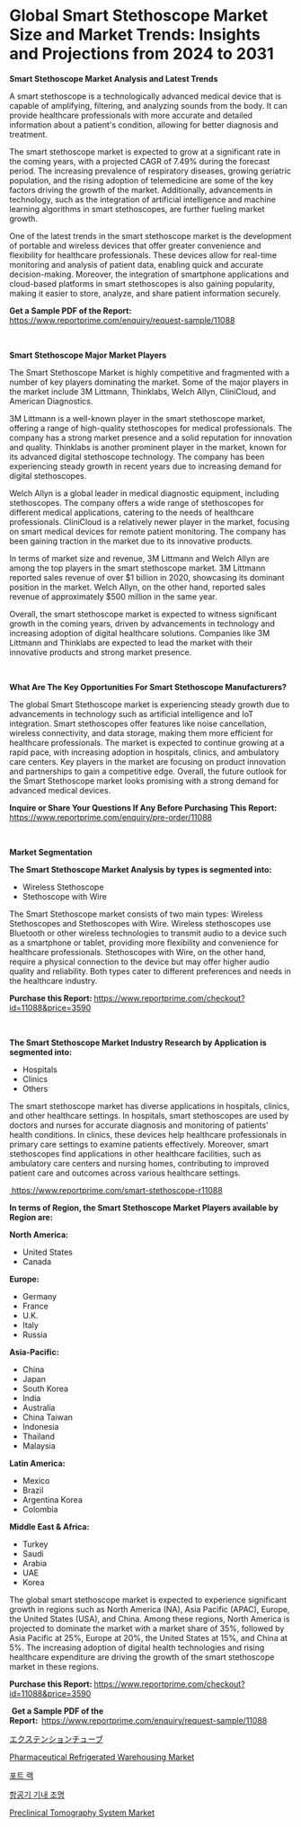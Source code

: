 <p><h1>Global Smart Stethoscope Market Size and Market Trends: Insights and Projections from 2024 to 2031</h1></p><p><strong>Smart Stethoscope Market Analysis and Latest Trends</strong></p>
<p><p>A smart stethoscope is a technologically advanced medical device that is capable of amplifying, filtering, and analyzing sounds from the body. It can provide healthcare professionals with more accurate and detailed information about a patient's condition, allowing for better diagnosis and treatment.</p><p>The smart stethoscope market is expected to grow at a significant rate in the coming years, with a projected CAGR of 7.49% during the forecast period. The increasing prevalence of respiratory diseases, growing geriatric population, and the rising adoption of telemedicine are some of the key factors driving the growth of the market. Additionally, advancements in technology, such as the integration of artificial intelligence and machine learning algorithms in smart stethoscopes, are further fueling market growth.</p><p>One of the latest trends in the smart stethoscope market is the development of portable and wireless devices that offer greater convenience and flexibility for healthcare professionals. These devices allow for real-time monitoring and analysis of patient data, enabling quick and accurate decision-making. Moreover, the integration of smartphone applications and cloud-based platforms in smart stethoscopes is also gaining popularity, making it easier to store, analyze, and share patient information securely.</p></p>
<p><strong>Get a Sample PDF of the Report:&nbsp;</strong> <a href="https://www.reportprime.com/enquiry/request-sample/11088">https://www.reportprime.com/enquiry/request-sample/11088</a></p>
<p>&nbsp;</p>
<p><strong>Smart Stethoscope Major Market Players</strong></p>
<p><p>The Smart Stethoscope Market is highly competitive and fragmented with a number of key players dominating the market. Some of the major players in the market include 3M Littmann, Thinklabs, Welch Allyn, CliniCloud, and American Diagnostics.</p><p>3M Littmann is a well-known player in the smart stethoscope market, offering a range of high-quality stethoscopes for medical professionals. The company has a strong market presence and a solid reputation for innovation and quality. Thinklabs is another prominent player in the market, known for its advanced digital stethoscope technology. The company has been experiencing steady growth in recent years due to increasing demand for digital stethoscopes.</p><p>Welch Allyn is a global leader in medical diagnostic equipment, including stethoscopes. The company offers a wide range of stethoscopes for different medical applications, catering to the needs of healthcare professionals. CliniCloud is a relatively newer player in the market, focusing on smart medical devices for remote patient monitoring. The company has been gaining traction in the market due to its innovative products.</p><p>In terms of market size and revenue, 3M Littmann and Welch Allyn are among the top players in the smart stethoscope market. 3M Littmann reported sales revenue of over $1 billion in 2020, showcasing its dominant position in the market. Welch Allyn, on the other hand, reported sales revenue of approximately $500 million in the same year.</p><p>Overall, the smart stethoscope market is expected to witness significant growth in the coming years, driven by advancements in technology and increasing adoption of digital healthcare solutions. Companies like 3M Littmann and Thinklabs are expected to lead the market with their innovative products and strong market presence.</p></p>
<p>&nbsp;</p>
<p><strong>What Are The Key Opportunities For Smart Stethoscope Manufacturers?</strong></p>
<p><p>The global Smart Stethoscope market is experiencing steady growth due to advancements in technology such as artificial intelligence and IoT integration. Smart stethoscopes offer features like noise cancellation, wireless connectivity, and data storage, making them more efficient for healthcare professionals. The market is expected to continue growing at a rapid pace, with increasing adoption in hospitals, clinics, and ambulatory care centers. Key players in the market are focusing on product innovation and partnerships to gain a competitive edge. Overall, the future outlook for the Smart Stethoscope market looks promising with a strong demand for advanced medical devices.</p></p>
<p><strong>Inquire or Share Your Questions If Any Before Purchasing This Report:</strong> <a href="https://www.reportprime.com/enquiry/pre-order/11088">https://www.reportprime.com/enquiry/pre-order/11088</a></p>
<p>&nbsp;</p>
<p><strong>Market Segmentation</strong></p>
<p><strong>The Smart Stethoscope Market Analysis by types is segmented into:</strong></p>
<p><ul><li>Wireless Stethoscope</li><li>Stethoscope with Wire</li></ul></p>
<p><p>The Smart Stethoscope market consists of two main types: Wireless Stethoscopes and Stethoscopes with Wire. Wireless stethoscopes use Bluetooth or other wireless technologies to transmit audio to a device such as a smartphone or tablet, providing more flexibility and convenience for healthcare professionals. Stethoscopes with Wire, on the other hand, require a physical connection to the device but may offer higher audio quality and reliability. Both types cater to different preferences and needs in the healthcare industry.</p></p>
<p><strong>Purchase this Report:&nbsp;</strong><a href="https://www.reportprime.com/checkout?id=11088&price=3590">https://www.reportprime.com/checkout?id=11088&price=3590</a></p>
<p>&nbsp;</p>
<p><strong>The Smart Stethoscope Market Industry Research by Application is segmented into:</strong></p>
<p><ul><li>Hospitals</li><li>Clinics</li><li>Others</li></ul></p>
<p><p>The smart stethoscope market has diverse applications in hospitals, clinics, and other healthcare settings. In hospitals, smart stethoscopes are used by doctors and nurses for accurate diagnosis and monitoring of patients' health conditions. In clinics, these devices help healthcare professionals in primary care settings to examine patients effectively. Moreover, smart stethoscopes find applications in other healthcare facilities, such as ambulatory care centers and nursing homes, contributing to improved patient care and outcomes across various healthcare settings.</p></p>
<p><a href="https://www.reportprime.com/smart-stethoscope-r11088">&nbsp;https://www.reportprime.com/smart-stethoscope-r11088</a></p>
<p><strong>In terms of Region, the Smart Stethoscope Market Players available by Region are:</strong></p>
<p>
    <p> <strong> North America: </strong>
        <ul>
            <li>United States</li>
            <li>Canada</li>
        </ul>
        </p> 
    <p> <strong> Europe: </strong>
        <ul>
            <li>Germany</li>
            <li>France</li>
            <li>U.K.</li>
            <li>Italy</li>
            <li>Russia</li>
        </ul>
        </p> 
    <p> <strong> Asia-Pacific: </strong>
        <ul>
            <li>China</li>
            <li>Japan</li>
            <li>South Korea</li>
            <li>India</li>
            <li>Australia</li>
            <li>China Taiwan</li>
            <li>Indonesia</li>
            <li>Thailand</li>
            <li>Malaysia</li>
        </ul>
        </p> 
    <p> <strong> Latin America: </strong>
        <ul>
            <li>Mexico</li>
            <li>Brazil</li>
            <li>Argentina Korea</li>
            <li>Colombia</li>
        </ul>
        </p> 
    <p> <strong> Middle East & Africa: </strong>
        <ul>
            <li>Turkey</li>
            <li>Saudi</li>
            <li>Arabia</li>
            <li>UAE</li>
            <li>Korea</li>
        </ul>
    </p>
    </p>
<p><p>The global smart stethoscope market is expected to experience significant growth in regions such as North America (NA), Asia Pacific (APAC), Europe, the United States (USA), and China. Among these regions, North America is projected to dominate the market with a market share of 35%, followed by Asia Pacific at 25%, Europe at 20%, the United States at 15%, and China at 5%. The increasing adoption of digital health technologies and rising healthcare expenditure are driving the growth of the smart stethoscope market in these regions.</p></p>
<p><strong>Purchase this Report: </strong><a href="https://www.reportprime.com/checkout?id=11088&price=3590">https://www.reportprime.com/checkout?id=11088&price=3590</a></p>
<p>&nbsp;<strong>Get a Sample PDF of the Report:&nbsp;&nbsp;</strong><a href="https://www.reportprime.com/enquiry/request-sample/11088">https://www.reportprime.com/enquiry/request-sample/11088</a></p>
<p><strong></strong></p>
<p><p><a href="https://medium.com/@desekay3566/%E3%82%A8%E3%82%AF%E3%82%B9%E3%83%86%E3%83%B3%E3%82%B7%E3%83%A7%E3%83%B3%E3%83%81%E3%83%A5%E3%83%BC%E3%83%96%E5%B8%82%E5%A0%B4%E3%81%AF-%E5%B8%82%E5%A0%B4%E3%82%B7%E3%82%A7%E3%82%A2-%E3%82%B5%E3%82%A4%E3%82%BA-%E3%81%9D%E3%81%97%E3%81%A62031%E5%B9%B4%E3%81%BE%E3%81%A7%E3%81%AE%E4%BA%88%E6%B8%AC%E3%81%AB%E7%84%A6%E7%82%B9%E3%82%92%E5%BD%93%E3%81%A6%E3%81%A6%E3%81%84%E3%81%BE%E3%81%99-238b2a3af97e">エクステンションチューブ</a></p><p><a href="https://github.com/jodemen/Market-Research-Report-List-2/blob/main/pharmaceutical-refrigerated-warehousing-market.md">Pharmaceutical Refrigerated Warehousing Market</a></p><p><a href="https://medium.com/@mayekuhic00/%ED%8F%AC%ED%8A%B8-%EB%9E%99-%EC%8B%9C%EC%9E%A5-%EA%B2%BD%EC%9F%81-%EB%B6%84%EC%84%9D-%EC%8B%9C%EC%9E%A5-%EB%8F%99%ED%96%A5-%EB%B0%8F-2031%EB%85%84%EA%B9%8C%EC%A7%80%EC%9D%98-%EC%98%88%EC%B8%A1-9a3581648e9c">포트 랙</a></p><p><a href="https://github.com/wallacBahrtyinger567686/Market-Research-Report-List-1/blob/main/660729922352.md">항공기 기내 조명</a></p><p><a href="https://github.com/Sarissaschmalingtr6fz2739/Market-Research-Report-List-2/blob/main/preclinical-tomography-system-market.md">Preclinical Tomography System Market</a></p></p>